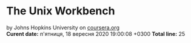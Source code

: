 # The Unix Workbench
by Johns Hopkins University on [coursera.org](https://www.coursera.org/)  
**Curent date:** 
п'ятниця, 18 вересня 2020 19:00:08 +0300
**Total line:** 
25
